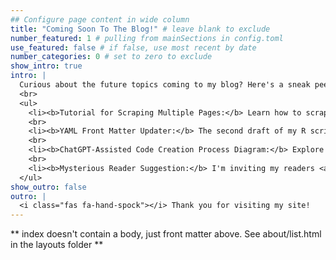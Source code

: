 ```yaml
---
## Configure page content in wide column
title: "Coming Soon To The Blog!" # leave blank to exclude
number_featured: 1 # pulling from mainSections in config.toml
use_featured: false # if false, use most recent by date
number_categories: 0 # set to zero to exclude
show_intro: true
intro: |
  Curious about the future topics coming to my blog? Here's a sneak peek!<br>
  <br>
  <ul>
    <li><b>Tutorial for Scraping Multiple Pages:</b> Learn how to scrape multiple pages from a website using R. Enhance your data science skills with this practical guide.</li>
    <br>
    <li><b>YAML Front Matter Updater:</b> The second draft of my R script for updating the YAML front matter of Markdown files. It's part of an ongoing project that I am toiling away on when I can't find anything to watch on Netflix. I promise to integrate a Deadpool quotation into each update!</li>
    <br>
    <li><b>ChatGPT-Assisted Code Creation Process Diagram:</b> Explore an annotated diagram that details how to write complex R code with ChatGPT's assistance. It bears a striking resemblance to the Conspiracy Charlie meme.</li>
    <br>
    <li><b>Mysterious Reader Suggestion:</b> I'm inviting my readers <a href="/contact">to suggest</a> a topic they would like to see featured. What will it be? You decide!</li>
  </ul>
show_outro: false
outro: |
  <i class="fas fa-hand-spock"></i> Thank you for visiting my site!
---
```


** index doesn't contain a body, just front matter above.
See about/list.html in the layouts folder **